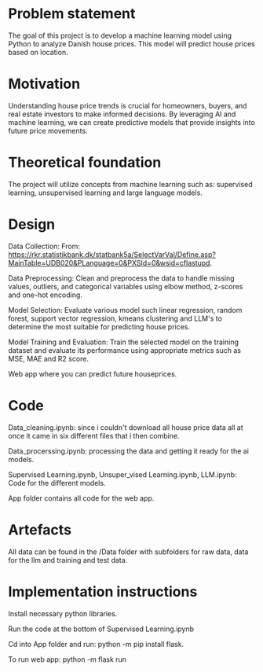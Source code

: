 # Problem statement

The goal of this project is to develop a machine learning model using Python to analyze Danish house prices. This model will predict house prices based on location.

# Motivation

Understanding house price trends is crucial for homeowners, buyers, and real estate investors to make informed decisions. By leveraging AI and machine learning, we can create predictive models that provide insights into future price movements.

# Theoretical foundation

The project will utilize concepts from machine learning such as: supervised learning, unsupervised learning and large language models.

# Design

Data Collection: From: https://rkr.statistikbank.dk/statbank5a/SelectVarVal/Define.asp?MainTable=UDB020&PLanguage=0&PXSId=0&wsid=cflastupd.

Data Preprocessing: Clean and preprocess the data to handle missing values, outliers, and categorical variables using elbow method, z-scores and one-hot encoding.

Model Selection: Evaluate various model such linear regression, random forest, support vector regression, kmeans clustering and LLM's to determine the most suitable for predicting house prices.

Model Training and Evaluation: Train the selected model on the training dataset and evaluate its performance using appropriate metrics such as MSE, MAE and R2 score.

Web app where you can predict future houseprices.

# Code

Data_cleaning.ipynb: since i couldn't download all house price data all at once it came in six different files that i then combine.

Data_procerssing.ipynb: processing the data and getting it ready for the ai models.

Supervised Learning.ipynb, Unsuper_vised Learning.ipynb, LLM.ipynb: Code for the different models.

App folder contains all code for the web app.

# Artefacts

All data can be found in the /Data folder with subfolders for raw data, data for the llm and training and test data.

# Implementation instructions

Install necessary python libraries.

Run the code at the bottom of Supervised Learning.ipynb

Cd into App folder and run: python -m pip install flask.

To run web app: python -m flask run